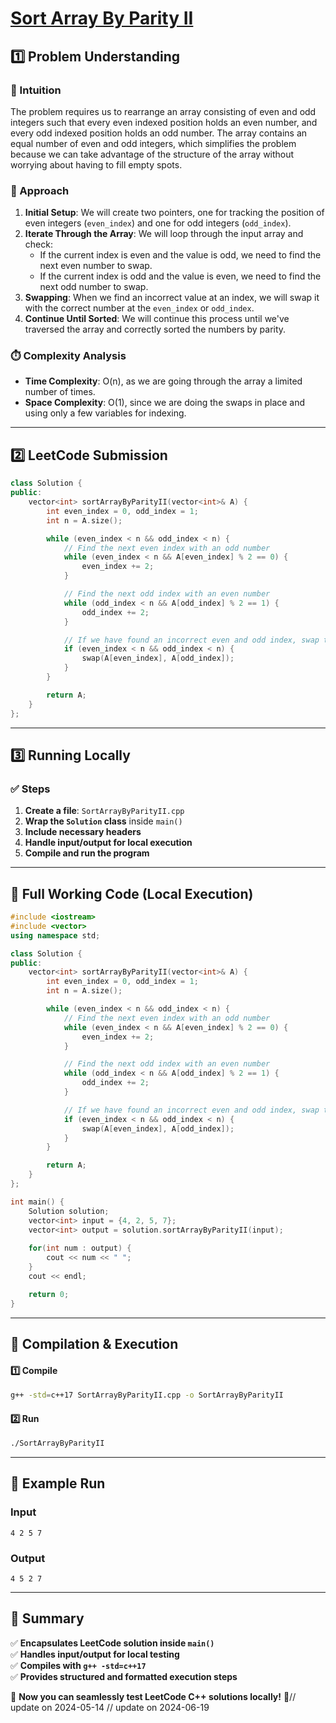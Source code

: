 # **[Sort Array By Parity II](https://leetcode.com/problems/sort-array-by-parity-ii/description/)**  

## **1️⃣ Problem Understanding**  
### **📌 Intuition**  
The problem requires us to rearrange an array consisting of even and odd integers such that every even indexed position holds an even number, and every odd indexed position holds an odd number. The array contains an equal number of even and odd integers, which simplifies the problem because we can take advantage of the structure of the array without worrying about having to fill empty spots.

### **🚀 Approach**  
1. **Initial Setup**: We will create two pointers, one for tracking the position of even integers (`even_index`) and one for odd integers (`odd_index`).
2. **Iterate Through the Array**: We will loop through the input array and check:
   - If the current index is even and the value is odd, we need to find the next even number to swap.
   - If the current index is odd and the value is even, we need to find the next odd number to swap.
3. **Swapping**: When we find an incorrect value at an index, we will swap it with the correct number at the `even_index` or `odd_index`.
4. **Continue Until Sorted**: We will continue this process until we've traversed the array and correctly sorted the numbers by parity.

### **⏱️ Complexity Analysis**  
- **Time Complexity**: O(n), as we are going through the array a limited number of times.
- **Space Complexity**: O(1), since we are doing the swaps in place and using only a few variables for indexing.

---  

## **2️⃣ LeetCode Submission**  
```cpp
class Solution {
public:
    vector<int> sortArrayByParityII(vector<int>& A) {
        int even_index = 0, odd_index = 1;
        int n = A.size();

        while (even_index < n && odd_index < n) {
            // Find the next even index with an odd number
            while (even_index < n && A[even_index] % 2 == 0) {
                even_index += 2;
            }

            // Find the next odd index with an even number
            while (odd_index < n && A[odd_index] % 2 == 1) {
                odd_index += 2;
            }

            // If we have found an incorrect even and odd index, swap them
            if (even_index < n && odd_index < n) {
                swap(A[even_index], A[odd_index]);
            }
        }

        return A;
    }
};  
```  

---  

## **3️⃣ Running Locally**  
### **✅ Steps**  
1. **Create a file**: `SortArrayByParityII.cpp`  
2. **Wrap the `Solution` class** inside `main()`  
3. **Include necessary headers**  
4. **Handle input/output for local execution**  
5. **Compile and run the program**  

---  

## **📝 Full Working Code (Local Execution)**  
```cpp
#include <iostream>
#include <vector>
using namespace std;

class Solution {
public:
    vector<int> sortArrayByParityII(vector<int>& A) {
        int even_index = 0, odd_index = 1;
        int n = A.size();

        while (even_index < n && odd_index < n) {
            // Find the next even index with an odd number
            while (even_index < n && A[even_index] % 2 == 0) {
                even_index += 2;
            }

            // Find the next odd index with an even number
            while (odd_index < n && A[odd_index] % 2 == 1) {
                odd_index += 2;
            }

            // If we have found an incorrect even and odd index, swap them
            if (even_index < n && odd_index < n) {
                swap(A[even_index], A[odd_index]);
            }
        }

        return A;
    }
};

int main() {
    Solution solution;
    vector<int> input = {4, 2, 5, 7};
    vector<int> output = solution.sortArrayByParityII(input);
    
    for(int num : output) {
        cout << num << " ";
    }
    cout << endl;

    return 0;
}  
```  

---  

## **🔧 Compilation & Execution**  
#### **1️⃣ Compile**  
```bash
g++ -std=c++17 SortArrayByParityII.cpp -o SortArrayByParityII
```  

#### **2️⃣ Run**  
```bash
./SortArrayByParityII
```  

---  

## **🎯 Example Run**  
### **Input**  
```
4 2 5 7
```  
### **Output**  
```
4 5 2 7
```  

---  

## **📌 Summary**  
✅ **Encapsulates LeetCode solution inside `main()`**  
✅ **Handles input/output for local testing**  
✅ **Compiles with `g++ -std=c++17`**  
✅ **Provides structured and formatted execution steps**  

🚀 **Now you can seamlessly test LeetCode C++ solutions locally!** 🚀// update on 2024-05-14
// update on 2024-06-19
